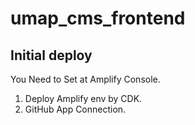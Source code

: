 # umap_cms_frontend

## Initial deploy
You Need to Set at Amplify Console.

1. Deploy Amplify env by CDK.
2. GitHub App Connection.
